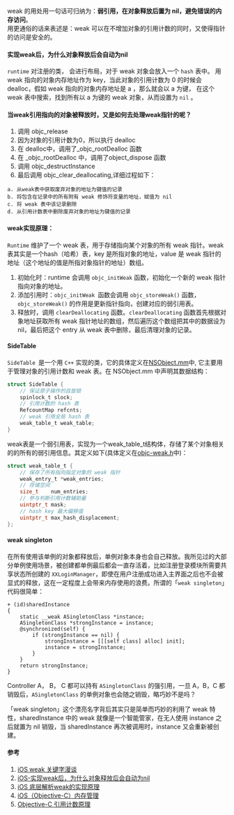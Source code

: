 weak 的用处用一句话可归纳为：**弱引用，在对象释放后置为 nil，避免错误的内存访问**。<br>用更通俗的话来表述是：weak 可以在不增加对象的引用计数的同时，又使得指针的访问是安全的。



#### 实现weak后，为什么对象释放后会自动为nil

`runtime` 对注册的类， 会进行布局，对于 weak 对象会放入一个 `hash` 表中。 用 weak 指向的对象内存地址作为 key，当此对象的引用计数为 0 的时候会 dealloc，假如 weak 指向的对象内存地址是 a ，那么就会以 a 为键， 在这个 weak 表中搜索，找到所有以 a 为键的 weak 对象，从而设置为 `nil` 。



#### 当weak引用指向的对象被释放时，又是如何去处理weak指针的呢？

1. 调用 objc_release
2. 因为对象的引用计数为0，所以执行 dealloc
3. 在 dealloc中，调用了_objc_rootDealloc 函数
4. 在 _objc_rootDealloc 中，调用了object_dispose 函数
5. 调用 objc_destructInstance
6. 最后调用 objc_clear_deallocating,详细过程如下：

```
a. 从weak表中获取废弃对象的地址为键值的记录
b. 将包含在记录中的所有附有 weak 修饰符变量的地址，赋值为 nil
c. 将 weak 表中该记录删除
d. 从引用计数表中删除废弃对象的地址为键值的记录
```



#### weak实现原理：

`Runtime` 维护了一个 weak 表，用于存储指向某个对象的所有 weak 指针。weak 表其实是一个hash（哈希）表，key 是所指对象的地址，value 是 weak 指针的地址（这个地址的值是所指对象指针的地址）数组。

1. 初始化时：runtime 会调用 `objc_initWeak` 函数，初始化一个新的 weak 指针指向对象的地址。
2. 添加引用时：`objc_initWeak `函数会调用 `objc_storeWeak()` 函数， `objc_storeWeak()` 的作用是更新指针指向，创建对应的弱引用表。
3. 释放时，调用 `clearDeallocating` 函数。`clearDeallocating` 函数首先根据对象地址获取所有 weak 指针地址的数组，然后遍历这个数组把其中的数据设为 nil，最后把这个 entry 从 weak 表中删除，最后清理对象的记录。



#### SideTable

`SideTable `是一个用 `C++` 实现的类，它的具体定义在[NSObject.mm](https://opensource.apple.com/source/objc4/objc4-532.2/runtime/NSObject.mm)中, 它主要用于管理对象的引用计数和 weak 表。在 NSObject.mm 中声明其数据结构：

```c
struct SideTable {
	// 保证原子操作的自旋锁
    spinlock_t slock;
    // 引用计数的 hash 表
    RefcountMap refcnts;
    // weak 引用全局 hash 表
    weak_table_t weak_table;
}
```
weak表是一个弱引用表，实现为一个weak_table_t结构体，存储了某个对象相关的的所有的弱引用信息。其定义如下(具体定义在[objc-weak.h](https://opensource.apple.com/source/objc4/objc4-646/runtime/objc-weak.h)中)：

```c
struct weak_table_t {
    // 保存了所有指向指定对象的 weak 指针
    weak_entry_t *weak_entries;
    // 存储空间
    size_t    num_entries;
    // 参与判断引用计数辅助量
    uintptr_t mask;
    // hash key 最大偏移值
    uintptr_t max_hash_displacement;
};
```



#### weak singleton

在所有使用该单例的对象都释放后，单例对象本身也会自己释放。我所见过的大部分单例使用场景，被创建都单例最后都会一直存活着，比如注册登录模块所需要共享状态所创建的 `XXLoginManager`，即使在用户注册成功进入主界面之后也不会被显式的释放，这在一定程度上会带来内存使用的浪费。所谓的「`weak singleton`」代码很简单：

```
+ (id)sharedInstance
{
    static __weak ASingletonClass *instance;
    ASingletonClass *strongInstance = instance;
    @synchronized(self) {
        if (strongInstance == nil) {
            strongInstance = [[[self class] alloc] init];
            instance = strongInstance;
        }
    }
    return strongInstance;
}
```

Controller A， B， C 都可以持有 `ASingletonClass` 的强引用，一旦 A，B，C 都销毁后，`ASingletonClass` 的单例对象也会随之销毁，略巧妙不是吗？

「weak singleton」这个漂亮名字背后其实只是简单而巧妙的利用了 weak 特性，sharedInstance 中的 weak 就像是一个智能管家，在无人使用 instance 之后就置为 nil 销毁，当 sharedInstance 再次被调用时，instance 又会重新被创建。

#### 参考
1. [iOS weak 关键字漫谈](http://mrpeak.cn/blog/ios-weak/)
2. [iOS-实现weak后，为什么对象释放后会自动为nil](https://www.jianshu.com/p/7c6400a04e58)
3. [iOS 底层解析weak的实现原理](https://www.jianshu.com/p/13c4fb1cedea)
4. [iOS（Objective-C）内存管理](http://zhoulingyu.com/2017/02/15/Advanced-iOS-Study-objc-Memory-2/)
5. [Objective-C 引用计数原理](http://yulingtianxia.com/blog/2015/12/06/The-Principle-of-Refenrence-Counting/)